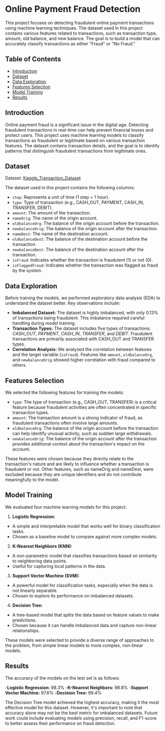 # Online Payment Fraud Detection

This project focuses on detecting fraudulent online payment transactions using machine learning techniques. The dataset used in this project contains various features related to transactions, such as transaction type, amount, old balance, and new balance. The goal is to build a model that can accurately classify transactions as either "Fraud" or "No Fraud."

## Table of Contents
- [Introduction](#Introduction)
- [Dataset](#Dataset)
- [Data Exploration](#Data-Exploration)
- [Features Selection](#Features-Selection)
- [Model Training](#Model-Training)
- [Results](#Results)

## Introduction
Online payment fraud is a significant issue in the digital age. Detecting fraudulent transactions in real-time can help prevent financial losses and protect users. This project uses machine learning models to classify transactions as fraudulent or legitimate based on various transaction features. The dataset contains transaction details, and the goal is to identify patterns that distinguish fraudulent transactions from legitimate ones.

## Dataset

Dataset: [Kaggle_Transaction_Dataset](https://www.kaggle.com/datasets/jainilcoder/online-payment-fraud-detection)

The dataset used in this project contains the following columns:
- `step`: Represents a unit of time (1 step = 1 hour).
- `type`: Type of transaction (e.g., CASH_OUT, PAYMENT, CASH_IN, TRANSFER, DEBIT).
- `amount`: The amount of the transaction.
- `nameOrig`: The name of the origin account.
- `oldbalanceOrg`: The balance of the origin account before the transaction.
- `newbalanceOrig`: The balance of the origin account after the transaction.
- `nameDest`: The name of the destination account.
- `oldbalanceDest`: The balance of the destination account before the transaction.
- `newbalanceDest`: The balance of the destination account after the transaction.
- `isFraud`: Indicates whether the transaction is fraudulent (1) or not (0).
- `isFlaggedFraud`: Indicates whether the transaction was flagged as fraud by the system.

## Data Exploration
Before training the models, we performed exploratory data analysis (EDA) to understand the dataset better. Key observations include:

- **Imbalanced Dataset:** The dataset is highly imbalanced, with only 0.13% of transactions being fraudulent. This imbalance required careful handling during model training.
- **Transaction Types:** The dataset includes five types of transactions: *CASH_OUT*, *PAYMENT*, *CASH_IN*, *TRANSFER*, and *DEBIT*. Fraudulent transactions are primarily associated with CASH_OUT and TRANSFER types.
- **Correlation Analysis:** We analyzed the correlation between features and the target variable (`isFraud`). Features like `amount`, `oldbalanceOrg`, and `newbalanceOrig` showed higher correlation with fraud compared to others.

## Features Selection
We selected the following features for training the models:

- `type`: The type of transaction (e.g., CASH_OUT, TRANSFER) is a critical feature because fraudulent activities are often concentrated in specific transaction types.
- `amount`: The transaction amount is a strong indicator of fraud, as fraudulent transactions often involve large amounts.
- `oldbalanceOrg`: The balance of the origin account before the transaction can help identify unusual activity, such as sudden large withdrawals.
- `newbalanceOrig`: The balance of the origin account after the transaction provides additional context about the transaction's impact on the account.

These features were chosen because they directly relate to the transaction's nature and are likely to influence whether a transaction is fraudulent or not. Other features, such as nameOrig and nameDest, were excluded because they are unique identifiers and do not contribute meaningfully to the model.

## Model Training
We evaluated four machine learning models for this project:

1. **Logistic Regression:**
- A simple and interpretable model that works well for binary classification tasks.
- Chosen as a baseline model to compare against more complex models.

2. **K-Nearest Neighbors (KNN):**
- A non-parametric model that classifies transactions based on similarity to neighboring data points.
- Useful for capturing local patterns in the data.

3. **Support Vector Machine (SVM):**
- A powerful model for classification tasks, especially when the data is not linearly separable.
- Chosen to explore its performance on imbalanced datasets.

4. **Decision Tree:**
- A tree-based model that splits the data based on feature values to make predictions.
- Chosen because it can handle imbalanced data and capture non-linear relationships.

These models were selected to provide a diverse range of approaches to the problem, from simple linear models to more complex, non-linear models.

## Results

The accuracy of the models on the test set is as follows:
 
-**Logistic Regression:** 98.3%
-**K-Nearest Neighbors:** 98.8%
-**Support Vector Machine:** 97.6%
-**Decision Tree:** 99.4%

The Decision Tree model achieved the highest accuracy, making it the most effective model for this dataset. However, it's important to note that accuracy alone may not be the best metric for imbalanced datasets. Future work could include evaluating models using precision, recall, and F1-score to better assess their performance on fraud detection.
